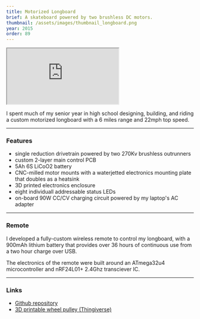 ```yaml
---
title: Motorized Longboard
brief: A skateboard powered by two brushless DC motors.
thumbnail: /assets/images/thumbnail_longboard.png
year: 2015
order: 89
---
```


<iframe src="http://stl.brentyi.com/viewer/1483423750494" scrolling="no"></iframe>

I spent much of my senior year in high school designing, building, and riding a custom motorized longboard with a 6 miles range and 22mph top speed.

---

### Features
- single reduction drivetrain powered by two 270Kv brushless outrunners
- custom 2-layer main control PCB
- 5Ah 6S LiCoO2 battery
- CNC-milled motor mounts with a waterjetted electronics mounting plate that doubles as a heatsink
- 3D printed electronics enclosure
- eight individuall addressable status LEDs
- on-board 90W CC/CV charging circuit powered by my laptop's AC adapter

---

### Remote
I developed a fully-custom wireless remote to control my longboard, with a 900mAh lithium battery that provides over 36 hours of continuous use from a two hour charge over USB.

The electronics of the remote were built around an ATmega32u4 microcontroller and nRF24L01+ 2.4Ghz transciever IC.

---

### Links
- [Github repository](https://github.com/iceboundflame/electric-longboard)
- [3D printable wheel pulley (Thingiverse)](http://www.thingiverse.com/thing:545345)
